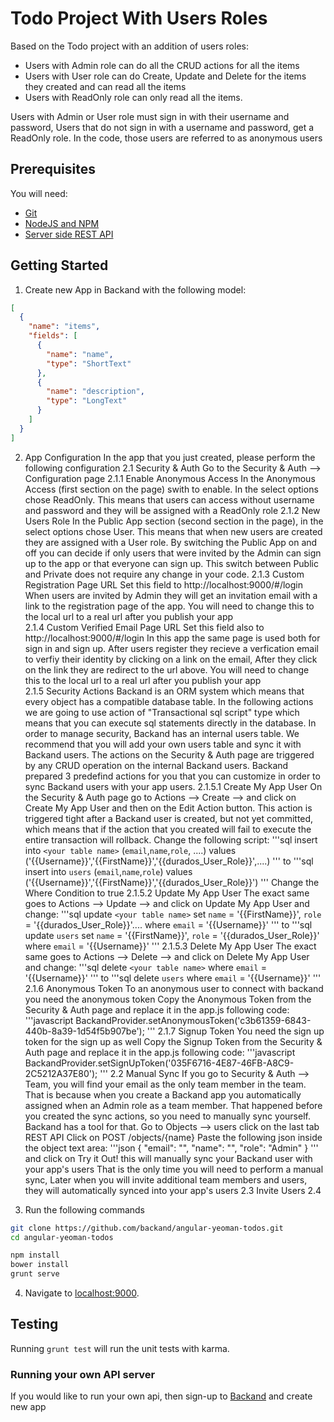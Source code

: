 # Todo Project With Users Roles
Based on the Todo project with an addition of users roles:
* Users with Admin role can do all the CRUD actions for all the items
* Users with User role can do Create, Update and Delete for the items they created and can read all the items
* Users with ReadOnly role can only read all the items.

Users with Admin or User role must sign in with their username and password,
Users that do not sign in with a username and password, get a ReadOnly role.
In the code, those users are referred to as anonymous users

## Prerequisites
You will need:
* [Git](http://git-scm.com/)
* [NodeJS and NPM](https://gist.github.com/isaacs/579814)
* [Server side REST API](https://www.backand.com)

## Getting Started
1. Create new App in Backand with the following model:

  ```json
  [
    {
      "name": "items",
      "fields": [
        {
          "name": "name",
          "type": "ShortText"
        },
        {
          "name": "description",
          "type": "LongText"
        }
      ]
    }
  ]
  ```
2. App Configuration
In the app that you just created, please perform the following configuration 
2.1 Security & Auth
Go to the Security & Auth --> Configuration page
2.1.1 Enable Anonymous Access 
In the Anonymous Access (first section on the page) swith to enable.
In the select options chose ReadOnly.
This means that users can access without username and password and they will be assigned with a ReadOnly role
2.1.2 New Users Role
In the Public App section (second section in the page), in the select options chose User.
This means that when new users are created they are assigned with a User role.
By switching the Public App on and off you can decide if only users that were invited by the Admin can sign up to the app 
or that everyone can sign up. This switch between Public and Private does not require any change in your code.
2.1.3 Custom Registration Page URL
Set this field to http://localhost:9000/#/login
When users are invited by Admin they will get an invitation email with a link to the registration page of the app.
You will need to change this to the local url to a real url after you publish your app  
2.1.4 Custom Verified Email Page URL
Set this field also to http://localhost:9000/#/login
In this app the same page is used both for sign in and sign up.
After users register they recieve a verfication email to verfiy their identity by clicking on a link on the email, 
After they click on the link they are redirect to the url above.
You will need to change this to the local url to a real url after you publish your app  
2.1.5 Security Actions
Backand is an ORM system which means that every object has a compatible database table.
In the following actions we are going to use action of "Transactional sql script" type which means that you can execute sql statements directly in the database. 
In order to manage security, Backand has an internal users table. We recommend that you will add your own users table and sync it with Backand users.
The actions on the Security & Auth page are triggered by any CRUD operation on the internal Backand users.
Backand prepared 3 predefind actions for you that you can customize in order to sync Backand users with your app users.
2.1.5.1 Create My App User
On the Security & Auth page go to Actions --> Create --> and click on Create My App User
and then on the Edit Action button.
This action is triggered tight after a Backand user is created, but not yet committed, which means that if the action that you created will fail to execute the entire transaction will rollback.
Change the following script: 
'''sql
insert into `<your table name>` (`email`,`name`,`role`, ....) values ('{{Username}}','{{FirstName}}','{{durados_User_Role}}',....) 
'''
to
'''sql
insert into `users` (`email`,`name`,`role`) values ('{{Username}}','{{FirstName}}','{{durados_User_Role}}') 
'''
Change the Where Condition to true
2.1.5.2 Update My App User
The exact same goes to Actions --> Update --> and click on Update My App User
and change:
'''sql
update `<your table name>` set `name` = '{{FirstName}}',  `role` = '{{durados_User_Role}}'.... where `email` = '{{Username}}'
'''
to
'''sql
update `users` set `name` = '{{FirstName}}',  `role` = '{{durados_User_Role}}' where `email` = '{{Username}}'
'''
2.1.5.3 Delete My App User
The exact same goes to Actions --> Delete --> and click on Delete My App User
and change:
'''sql
delete `<your table name>` where `email` = '{{Username}}'
'''
to
'''sql
delete `users` where `email` = '{{Username}}'
'''
2.1.6 Anonymous Token
To an anonymous user to connect with backand you need the anonymous token
Copy the Anonymous Token from the Security & Auth page and replace it in the app.js following code:
'''javascript
BackandProvider.setAnonymousToken('c3b61359-6843-440b-8a39-1d54f5b907be');
'''
2.1.7 Signup Token
You need the sign up token for the sign up as well
Copy the Signup Token from the Security & Auth page and replace it in the app.js following code:
'''javascript
BackandProvider.setSignUpToken('035F6716-4E87-46FB-A8C9-2C5212A37E80');
'''
2.2 Manual Sync
If you go to Security & Auth --> Team, you will find your email as the only team member in the team.
That is because when you create a Backand app you automatically assigned when an Admin role as a team member.
That happened before you created the sync actions, so you need to manually sync yourself.
Backand has a tool for that.
Go to Objects --> users click on the last tab REST API
Click on POST /objects/{name}
Paste the following json inside the object text area:
'''json
{
	"email": "<your email>",
	"name": "<your name>",
	"role": "Admin"
}
'''
and click on Try it Out!
this will manually sync your Backand user with your app's users
That is the only time you will need to perform a manual sync,
Later when you will invite additional team members and users, they will automatically synced into your app's users
2.3 Invite Users
2.4 

3. Run the following commands

  ```bash
  git clone https://github.com/backand/angular-yeoman-todos.git
  cd angular-yeoman-todos

  npm install
  bower install
  grunt serve
  ```

4. Navigate to [localhost:9000](http://localhost:9000).


## Testing

Running `grunt test` will run the unit tests with karma.

### Running your own API server

If you would like to run your own api, then sign-up to [Backand](https://wwww.backand.com) and create new app

